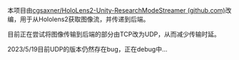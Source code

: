 本项目由[cgsaxner/HoloLens2-Unity-ResearchModeStreamer (github.com)](https://github.com/cgsaxner/HoloLens2-Unity-ResearchModeStreamer)改编，用于从Hololens2获取图像流，并传递到后端。

目前正在尝试将图像传输到后端的部分由TCP改为UDP，从而减少传输时延。

2023/5/19目前UDP的版本仍然存在bug，正在debug中...

